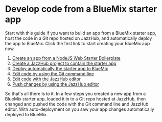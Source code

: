 # Develop code from a BlueMix starter app 
Start with this guide if you want to build an app from a BlueMix
starter app, host the code in a Git repo hosted on JazzHub, and automatically deploy
the app to BlueMix. Click the first link to start creating your BlueMix app now.

1. [Create an app from a NodeJS Web Starter Boilerplate](../Projects/starterapp)
2. [Create a JazzHub project to contain the starter app](../Projects/createproject)
3. [Deploy automatically the starter app to BlueMix](../Deploy/pushfromjh)
4. [Edit code by using the Git command line](../Edit/editgitcmdline)
5. [Edit code with the JazzHub editor](../Edit/editjheditor)
6. [Push changes by using the JazzHub editor](../Deploy/pushfromjh)

So that's all there is to it. In a few steps you created a new app from a BlueMix starter app, loaded it 
in to a Git repo hosted at JazzHub, then changed and pushed the code with the Git command line and
JazzHub editor. With auto-deployment on you saw your app changes automatically deployed to BlueMix. 
